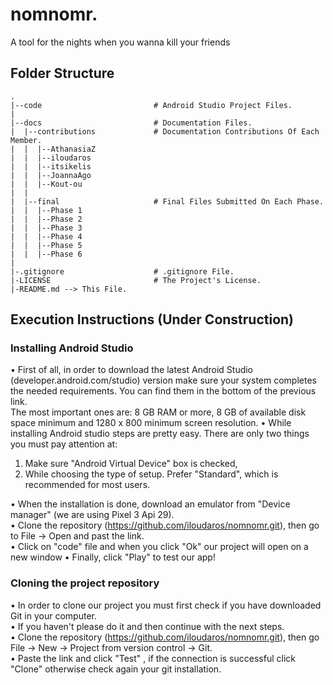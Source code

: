 # nomnomr.

A tool for the nights when you wanna kill your friends

## Folder Structure
```
.
|--code                         # Android Studio Project Files.
|
|--docs                         # Documentation Files.
|  |--contributions             # Documentation Contributions Of Each Member.
|  |  |--AthanasiaZ
|  |  |--iloudaros
|  |  |--itsikelis
|  |  |--JoannaAgo
|  |  |--Kout-ou
|  |  
|  |--final                     # Final Files Submitted On Each Phase.
|  |  |--Phase 1
|  |  |--Phase 2
|  |  |--Phase 3
|  |  |--Phase 4
|  |  |--Phase 5
|  |  |--Phase 6
|
|-.gitignore                    # .gitignore File.
|-LICENSE                       # The Project's License.
|-README.md --> This File.

```

## Execution Instructions (Under Construction)

### Installing Android Studio
• First of all, in order to download the latest Android Studio (developer.android.com/studio) version make sure your system completes the needed requirements. You can find them in the bottom of the previous link.  
The most important ones are: 8 GB RAM or more, 8 GB of available disk space minimum and 1280 x 800
minimum screen resolution.
• While installing Android studio steps are pretty easy. There are only two things you must pay attention at:
1. Make sure "Android Virtual Device" box is checked,
2. While choosing the type of setup. Prefer "Standard", which is recommended for most users. 

• When the installation is done, download an emulator from "Device manager" (we are using Pixel 3 Api 29).  
• Clone the repository (https://github.com/iloudaros/nomnomr.git), then go to File -> Open and past the link.    
• Click on "code" file and when you click "Ok" our project will open on a new window
• Finally, click "Play" to test our app!

### Cloning the project repository
• In order to clone our project you must first check if you have downloaded Git in your computer.  
• If you haven't please do it and then continue with the next steps.  
• Clone the repository (https://github.com/iloudaros/nomnomr.git), then go File -> New -> Project from version control -> Git.  
• Paste the link and click "Test" , if the connection is successful click "Clone" otherwise check
again your git installation.
